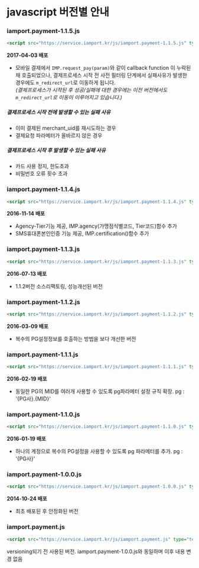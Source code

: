# javascript 버전별 안내

### iamport.payment-1.1.5.js  

```html  
<script src="https://service.iamport.kr/js/iamport.payment-1.1.5.js" type="text/javascript"></script>
```  
**2017-04-03 배포**  
- 모바일 결제에서 `IMP.request_pay(param)`와 같이 callback function 이 누락된 채 호출되었으나, 결제프로세스 시작 전 사전 필터링 단계에서 실패사유가 발생한 경우에도 `m_redirect_url`로 이동하게 됩니다.  
*(결제프로세스가 시작된 후 성공/실패에 대한 경우에는 이전 버전에서도 `m_redirect_url`로 이동이 이루어지고 있습니다.)*  

##### 결제프로세스 시작 전에 발생할 수 있는 실패 사유   
- 이미 결제된 merchant_uid를 재시도하는 경우
- 결제요청 파라메터가 올바르지 않은 경우

##### 결제프로세스 시작 후 발생할 수 있는 실패 사유  
- 카드 사용 정지, 한도초과  
- 비밀번호 오류 횟수 초과  

### iamport.payment-1.1.4.js  

```html  
<script src="https://service.iamport.kr/js/iamport.payment-1.1.4.js" type="text/javascript"></script>
```  
**2016-11-14 배포**  
- Agency-Tier기능 제공, IMP.agency(가맹점식별코드, Tier코드)함수 추가  
- SMS휴대폰본인인증 기능 제공, IMP.certification()함수 추가  

### iamport.payment-1.1.3.js  

```html  
<script src="https://service.iamport.kr/js/iamport.payment-1.1.3.js" type="text/javascript"></script>
```  
**2016-07-13 배포**  
- 1.1.2버전 소스리팩토링, 성능개선된 버전  


### iamport.payment-1.1.2.js  

```html  
<script src="https://service.iamport.kr/js/iamport.payment-1.1.2.js" type="text/javascript"></script>
```  
**2016-03-09 배포**  
- 복수의 PG설정정보를 호출하는 방법을 보다 개선한 버전  


### iamport.payment-1.1.1.js  

```html  
<script src="https://service.iamport.kr/js/iamport.payment-1.1.1.js" type="text/javascript"></script>
```  
**2016-02-19 배포**  
- 동일한 PG의 MID를 여러개 사용할 수 있도록 pg파라메터 설정 규칙 확장. pg : '{PG사}.{MID}'  

### iamport.payment-1.1.0.js  

```html  
<script src="https://service.iamport.kr/js/iamport.payment-1.1.0.js" type="text/javascript"></script>
```  
**2016-01-19 배포**  
- 하나의 계정으로 복수의 PG설정을 사용할 수 있도록 pg 파라메터를 추가. pg : '{PG사}'  


### iamport.payment-1.0.0.js

```html  
<script src="https://service.iamport.kr/js/iamport.payment-1.0.0.js" type="text/javascript"></script>
```  
**2014-10-24 배포**  
- 최초 배포된 후 안정화된 버전  

### iamport.payment.js  

```html  
<script src="https://service.iamport.kr/js/iamport.payment.js" type="text/javascript"></script>
```  
versioning되기 전 사용된 버전. iamport.payment-1.0.0.js와 동일하며 이후 내용 변경 없음  